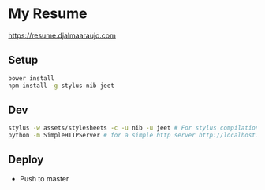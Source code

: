# My Resume
https://resume.djalmaaraujo.com

## Setup
```bash
bower install
npm install -g stylus nib jeet
```

## Dev
```bash
stylus -w assets/stylesheets -c -u nib -u jeet # For stylus compilation
python -m SimpleHTTPServer # for a simple http server http://localhost:8000
```

## Deploy
- Push to master
